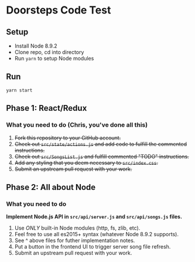 # Doorsteps Code Test

## Setup

* Install Node 8.9.2
* Clone repo, cd into directory
* Run `yarn` to setup Node modules

## Run

`yarn start`

## Phase 1: React/Redux

### What you need to do (Chris, you've done all this)

1. ~~Fork this repository to your GitHub account.~~
2. ~~Check out `src/state/actions.js` and add code to fulfill the commented instructions.~~
3. ~~Check out `src/SongsList.js` and fulfill commented "TODO" instructions.~~
4. ~~Add any styling that you deem necessary to `src/index.css`.~~
5. ~~Submit an upstream pull request with your work.~~

## Phase 2: All about Node

### What you need to do

**Implement Node.js API in `src/api/server.js` and `src/api/songs.js` files.**
1. Use _ONLY_ built-in Node modules (http, fs, zlib, etc).
2. Feel free to use all es2015+ syntax (whatever Node 8.9.2 supports).
3. See ^ above files for futher implementation notes.
4. Put a button in the frontend UI to trigger server song file refresh.
5. Submit an upstream pull request with your work.
